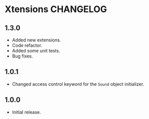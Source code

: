 # Xtensions CHANGELOG

## 1.3.0

* Added new extensions.
* Code refactor.
* Added some unit tests.
* Bug fixes.

## 1.0.1

* Changed access control keyword for the `Sound` object initializer.

## 1.0.0

* Initial release.
